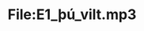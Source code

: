 ---
title: File:E1_þú_vilt.mp3
recording of: þú vilt
reading speed: slow
speaker: E
license: CC0
---